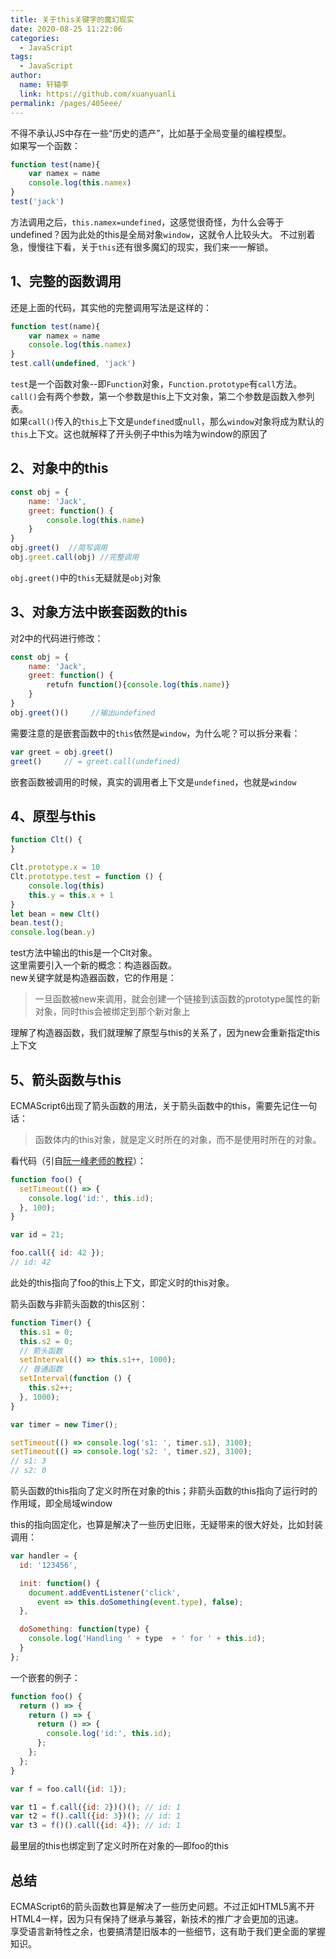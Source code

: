 ```yaml
---
title: 关于this关键字的魔幻现实
date: 2020-08-25 11:22:06
categories: 
  - JavaScript
tags: 
  - JavaScript
author: 
  name: 轩辕李
  link: https://github.com/xuanyuanli
permalink: /pages/405eee/
---
```

  
不得不承认JS中存在一些“历史的遗产”，比如基于全局变量的编程模型。  
如果写一个函数：
```JavaScript
function test(name){
    var namex = name
    console.log(this.namex)
}
test('jack')
```
方法调用之后，`this.namex=undefined`，这感觉很奇怪，为什么会等于undefined？因为此处的this是全局对象`window`，这就令人比较头大。
不过别着急，慢慢往下看，关于`this`还有很多魔幻的现实，我们来一一解锁。

<!-- more -->

## 1、完整的函数调用
还是上面的代码，其实他的完整调用写法是这样的：
```JavaScript
function test(name){
    var namex = name
    console.log(this.namex)
}
test.call(undefined, 'jack')
```
`test`是一个函数对象--即`Function`对象，`Function.prototype`有`call`方法。`call()`会有两个参数，第一个参数是this上下文对象，第二个参数是函数入参列表。  
如果`call()`传入的`this`上下文是`undefined`或`null`，那么`window`对象将成为默认的`this`上下文。这也就解释了开头例子中this为啥为window的原因了

## 2、对象中的this
```JavaScript
const obj = {
    name: 'Jack',
    greet: function() {
        console.log(this.name)
    }
}
obj.greet()  //简写调用
obj.greet.call(obj) //完整调用
```
`obj.greet()`中的`this`无疑就是`obj`对象

## 3、对象方法中嵌套函数的this
对2中的代码进行修改：
```JavaScript
const obj = {
    name: 'Jack',
    greet: function() {
        retufn function(){console.log(this.name)}
    }
}
obj.greet()()	  //输出undefined
```
需要注意的是嵌套函数中的`this`依然是`window`，为什么呢？可以拆分来看：
```JavaScript
var greet = obj.greet()
greet()		// = greet.call(undefined)
```
嵌套函数被调用的时候，真实的调用者上下文是`undefined`，也就是`window`

## 4、原型与this
```JavaScript
function Clt() {
}

Clt.prototype.x = 10
Clt.prototype.test = function () {
    console.log(this)
    this.y = this.x + 1
}
let bean = new Clt()
bean.test();
console.log(bean.y)
```
test方法中输出的this是一个Clt对象。  
这里需要引入一个新的概念：构造器函数。  
new关键字就是构造器函数，它的作用是：
> 一旦函数被new来调用，就会创建一个链接到该函数的prototype属性的新对象，同时this会被绑定到那个新对象上

理解了构造器函数，我们就理解了原型与this的关系了，因为new会重新指定this上下文

## 5、箭头函数与this
ECMAScript6出现了箭头函数的用法，关于箭头函数中的this，需要先记住一句话：
> 函数体内的this对象，就是定义时所在的对象，而不是使用时所在的对象。

看代码（引自[阮一峰老师的教程](https://es6.ruanyifeng.com/#docs/function#%E7%AE%AD%E5%A4%B4%E5%87%BD%E6%95%B0)）：
```JavaScript
function foo() {
  setTimeout(() => {
    console.log('id:', this.id);
  }, 100);
}

var id = 21;

foo.call({ id: 42 });
// id: 42
```
此处的this指向了foo的this上下文，即定义时的this对象。

箭头函数与非箭头函数的this区别：
```JavaScript
function Timer() {
  this.s1 = 0;
  this.s2 = 0;
  // 箭头函数
  setInterval(() => this.s1++, 1000);
  // 普通函数
  setInterval(function () {
    this.s2++;
  }, 1000);
}

var timer = new Timer();

setTimeout(() => console.log('s1: ', timer.s1), 3100);
setTimeout(() => console.log('s2: ', timer.s2), 3100);
// s1: 3
// s2: 0
```
箭头函数的this指向了定义时所在对象的this；非箭头函数的this指向了运行时的作用域，即全局域window

this的指向固定化，也算是解决了一些历史旧账，无疑带来的很大好处，比如封装调用：
```JavaScript
var handler = {
  id: '123456',

  init: function() {
    document.addEventListener('click',
      event => this.doSomething(event.type), false);
  },

  doSomething: function(type) {
    console.log('Handling ' + type  + ' for ' + this.id);
  }
};
```

一个嵌套的例子：
```JavaScript
function foo() {
  return () => {
    return () => {
      return () => {
        console.log('id:', this.id);
      };
    };
  };
}

var f = foo.call({id: 1});

var t1 = f.call({id: 2})()(); // id: 1
var t2 = f().call({id: 3})(); // id: 1
var t3 = f()().call({id: 4}); // id: 1
```
最里层的this也绑定到了定义时所在对象的—即foo的this

## 总结
ECMAScript6的箭头函数也算是解决了一些历史问题。不过正如HTML5离不开HTML4一样，因为只有保持了继承与兼容，新技术的推广才会更加的迅速。  
享受语言新特性之余，也要搞清楚旧版本的一些细节，这有助于我们更全面的掌握知识。  






